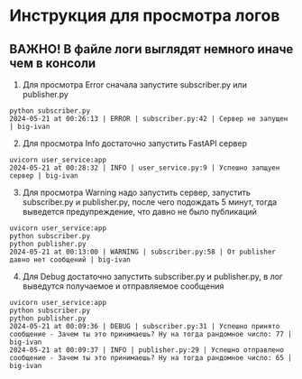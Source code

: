 # Инструкция для просмотра логов
## ВАЖНО! В файле логи выглядят немного иначе чем в консоли
1. Для просмотра Error сначала запустите subscriber.py или publisher.py
```
python subscriber.py 
2024-05-21 at 00:26:13 | ERROR | subscriber.py:42 | Сервер не запущен | big-ivan
```
2.  Для просмотра Info достаточно запустить FastAPI сервер
```
uvicorn user_service:app
2024-05-21 at 00:28:32 | INFO | user_service.py:9 | Успешно запщуен сервер | big-ivan
```
3. Для просмотра Warning надо запустить сервер, запустить subscriber.py и publisher.py, после чего подождать 5 минут, тогда выведется предупреждение, что давно не было публикаций
```
uvicorn user_service:app
python subscriber.py
python publisher.py
2024-05-21 at 00:13:00 | WARNING | subscriber.py:58 | От publisher давно нет сообщений | big-ivan
```
4. Для Debug достаточно запустить subscriber.py и publisher.py, в лог выведутся получаемое и отправляемое сообщения
```
uvicorn user_service:app
python subscriber.py
python publisher.py
2024-05-21 at 00:09:36 | DEBUG | subscriber.py:31 | Успешно принято сообщение - Зачем ты это принимаешь? Ну на тогда рандомное число: 77 | big-ivan
2024-05-21 at 00:09:37 | INFO | publisher.py:29 | Успешно отправлено сообщение - Зачем ты это принимаешь? Ну на тогда рандомное число: 65 | big-ivan
```
